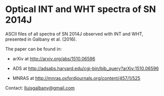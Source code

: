 # Optical INT and WHT spectra of SN 2014J

ASCII files of all spectra of SN 2014J observed with INT and WHT, presented in Galbany et al. (2016).

The paper can be found in:

- arXiv at http://arxiv.org/abs/1510.06596

- ADS at http://adsabs.harvard.edu/cgi-bin/bib_query?arXiv:1510.06596

- MNRAS at http://mnras.oxfordjournals.org/content/457/1/525

Contact: lluisgalbany@gmail.com
